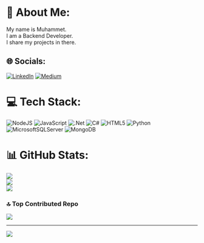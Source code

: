 # 💫 About Me:
My name is Muhammet.<br>I am a Backend Developer.<br>I share my projects in there.


## 🌐 Socials:
[![LinkedIn](https://img.shields.io/badge/LinkedIn-%230077B5.svg?logo=linkedin&logoColor=white)](https://linkedin.com/in/muhammet-mustafa-dincer-57b23a249/) [![Medium](https://img.shields.io/badge/Medium-12100E?logo=medium&logoColor=white)](https://medium.com/@mmdincer) 

# 💻 Tech Stack:
![NodeJS](https://img.shields.io/badge/node.js-6DA55F?style=for-the-badge&logo=node.js&logoColor=white) ![JavaScript](https://img.shields.io/badge/javascript-%23323330.svg?style=for-the-badge&logo=javascript&logoColor=%23F7DF1E) ![.Net](https://img.shields.io/badge/.NET-5C2D91?style=for-the-badge&logo=.net&logoColor=white) ![C#](https://img.shields.io/badge/c%23-%23239120.svg?style=for-the-badge&logo=csharp&logoColor=white) ![HTML5](https://img.shields.io/badge/html5-%23E34F26.svg?style=for-the-badge&logo=html5&logoColor=white) ![Python](https://img.shields.io/badge/python-3670A0?style=for-the-badge&logo=python&logoColor=ffdd54) ![MicrosoftSQLServer](https://img.shields.io/badge/Microsoft%20SQL%20Server-CC2927?style=for-the-badge&logo=microsoft%20sql%20server&logoColor=white) ![MongoDB](https://img.shields.io/badge/MongoDB-%234ea94b.svg?style=for-the-badge&logo=mongodb&logoColor=white)
# 📊 GitHub Stats:
![](https://github-readme-stats.vercel.app/api?username=mmdincer&theme=dark&hide_border=true&include_all_commits=true&count_private=false)<br/>
![](https://github-readme-streak-stats.herokuapp.com/?user=mmdincer&theme=dark&hide_border=true)<br/>
![](https://github-readme-stats.vercel.app/api/top-langs/?username=mmdincer&theme=dark&hide_border=true&include_all_commits=true&count_private=false&layout=compact)

### 🔝 Top Contributed Repo
![](https://github-contributor-stats.vercel.app/api?username=mmdincer&limit=5&theme=dark&combine_all_yearly_contributions=true)

---
[![](https://visitcount.itsvg.in/api?id=mmdincer&icon=0&color=0)](https://visitcount.itsvg.in)

<!-- Proudly created with GPRM ( https://gprm.itsvg.in ) -->

